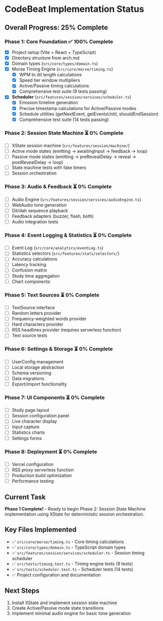 # CodeBeat Implementation Status

## Overall Progress: 25% Complete

### Phase 1: Core Foundation ✅ 100% Complete
- [x] Project setup (Vite + React + TypeScript)
- [x] Directory structure from arch.md
- [x] Domain types (`src/core/types/domain.ts`)
- [x] Morse Timing Engine (`src/core/morse/timing.ts`)
  - [x] WPM to dit length calculations
  - [x] Speed tier window multipliers
  - [x] Active/Passive timing calculations
  - [x] Comprehensive test suite (9 tests passing)
- [x] **Scheduler** (`src/features/session/services/scheduler.ts`)
  - [x] Emission timeline generation
  - [x] Precise timestamp calculations for Active/Passive modes
  - [x] Schedule utilities (getNextEvent, getEventsUntil, shouldEndSession)
  - [x] Comprehensive test suite (14 tests passing)

### Phase 2: Session State Machine ⏳ 0% Complete
- [ ] XState session machine (`src/features/session/machine/`)
- [ ] Active mode states (emitting → awaitingInput → feedback → loop)
- [ ] Passive mode states (emitting → preRevealDelay → reveal → postRevealDelay → loop)
- [ ] State machine tests with fake timers
- [ ] Session orchestration

### Phase 3: Audio & Feedback ⏳ 0% Complete
- [ ] Audio Engine (`src/features/session/services/audioEngine.ts`)
- [ ] WebAudio tone generation
- [ ] Dit/dah sequence playback
- [ ] Feedback adapters (buzzer, flash, both)
- [ ] Audio integration tests

### Phase 4: Event Logging & Statistics ⏳ 0% Complete
- [ ] Event Log (`src/core/analytics/eventLog.ts`)
- [ ] Statistics selectors (`src/features/stats/selectors/`)
- [ ] Accuracy calculations
- [ ] Latency tracking
- [ ] Confusion matrix
- [ ] Study time aggregation
- [ ] Chart components

### Phase 5: Text Sources ⏳ 0% Complete
- [ ] TextSource interface
- [ ] Random letters provider
- [ ] Frequency-weighted words provider
- [ ] Hard characters provider
- [ ] RSS headlines provider (requires serverless function)
- [ ] Text source tests

### Phase 6: Settings & Storage ⏳ 0% Complete
- [ ] UserConfig management
- [ ] Local storage abstraction
- [ ] Schema versioning
- [ ] Data migrations
- [ ] Export/import functionality

### Phase 7: UI Components ⏳ 0% Complete
- [ ] Study page layout
- [ ] Session configuration panel
- [ ] Live character display
- [ ] Input capture
- [ ] Statistics charts
- [ ] Settings forms

### Phase 8: Deployment ⏳ 0% Complete
- [ ] Vercel configuration
- [ ] RSS proxy serverless function
- [ ] Production build optimization
- [ ] Performance testing

## Current Task
**Phase 1 Complete!** - Ready to begin Phase 2: Session State Machine implementation using XState for deterministic session orchestration.

## Key Files Implemented
- ✅ `src/core/morse/timing.ts` - Core timing calculations
- ✅ `src/core/types/domain.ts` - TypeScript domain types
- ✅ `src/features/session/services/scheduler.ts` - Session timing scheduler
- ✅ `src/tests/timing.test.ts` - Timing engine tests (9 tests)
- ✅ `src/tests/scheduler.test.ts` - Scheduler tests (14 tests)
- ✅ Project configuration and documentation

## Next Steps
1. Install XState and implement session state machine
2. Create Active/Passive mode state transitions
3. Implement minimal audio engine for basic tone generation